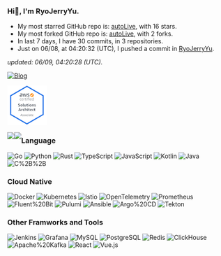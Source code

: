 
### Hi👋, I'm RyoJerryYu. 

- My most starred GitHub repo is: [autoLive](https://github.com/RyoJerryYu/autoLive), with 16 stars.
- My most forked GitHub repo is: [autoLive](https://github.com/RyoJerryYu/autoLive), with 2 forks.
- In last 7 days, I have 30 commits, in 3 repositories.
- Just on 06/08, at 04:20:32 (UTC), I pushed a commit in [RyoJerryYu](https://github.com/RyoJerryYu/RyoJerryYu).

*updated: 06/09, 04:20:28 (UTC).*

[![Blog](https://img.shields.io/badge/-->-Click%20Here%20To%20Visit%20My%20Blog-18244a?style=for-the-badge&labelColor=4bbed5)](https://blog.ryo-okami.xyz/)

[![AWS Certified Solutions Architect – Associate](assets/aws-certified-solutions-architect-associate.png)](https://www.credly.com/badges/b73ee111-8813-418a-b0e5-e8db234bbef9/public_url)


<img align="left" src="https://github-readme-stats.vercel.app/api/top-langs/?username=RyoJerryYu&layout=compact&show_icons=truee&title_color=e5e545&text_color=f5f8e6&icon_color=4bbed5&bg_color=18244a&card_width=445&langs_count=10&exclude_repo=RyoJerryYu.GitHub.io&hide=HTML,CSS"/>
  
  
<img align="left" src="https://github-readme-stats.vercel.app/api?username=RyoJerryYu&show_icons=true&title_color=e5e545&text_color=f5f8e6&icon_color=4bbed5&bg_color=18244a"/>

### Language

![Go](https://img.shields.io/badge/-Go-18244a?style=flat-square&logo=go&logoColor=4bbed5)
![Python](https://img.shields.io/badge/-Python-18244a?style=flat-square&logo=python&logoColor=4bbed5)
![Rust](https://img.shields.io/badge/-Rust-18244a?style=flat-square&logo=rust&logoColor=4bbed5)
![TypeScript](https://img.shields.io/badge/-TypeScript-18244a?style=flat-square&logo=TypeScript&logoColor=4bbed5)
![JavaScript](https://img.shields.io/badge/-JavaScript-18244a?style=flat-square&logo=JavaScript&logoColor=4bbed5)
![Kotlin](https://img.shields.io/badge/-Kotlin-18244a?style=flat-square&logo=Kotlin&logoColor=4bbed5)
![Java](https://img.shields.io/badge/-Java-18244a?style=flat-square&logo=Java&logoColor=4bbed5)
![C%2B%2B](https://img.shields.io/badge/-C%2B%2B-18244a?style=flat-square&logo=cplusplus&logoColor=4bbed5)


### Cloud Native

![Docker](https://img.shields.io/badge/-Docker-18244a?style=flat-square&logo=Docker&logoColor=4bbed5)
![Kubernetes](https://img.shields.io/badge/-Kubernetes-18244a?style=flat-square&logo=Kubernetes&logoColor=4bbed5)
![Istio](https://img.shields.io/badge/-Istio-18244a?style=flat-square&logo=istio&logoColor=4bbed5)
![OpenTelemetry](https://img.shields.io/badge/-OpenTelemetry-18244a?style=flat-square&logo=OpenTelemetry&logoColor=4bbed5)
![Prometheus](https://img.shields.io/badge/-Prometheus-18244a?style=flat-square&logo=Prometheus&logoColor=4bbed5)
![Fluent%20Bit](https://img.shields.io/badge/-Fluent%20Bit-18244a?style=flat-square&logo=fluentbit&logoColor=4bbed5)
![Pulumi](https://img.shields.io/badge/-Pulumi-18244a?style=flat-square&logo=Pulumi&logoColor=4bbed5)
![Ansible](https://img.shields.io/badge/-Ansible-18244a?style=flat-square&logo=Ansible&logoColor=4bbed5)
![Argo%20CD](https://img.shields.io/badge/-Argo%20CD-18244a?style=flat-square&logo=argo&logoColor=4bbed5)
![Tekton](https://img.shields.io/badge/-Tekton-18244a?style=flat-square&logo=tekton&logoColor=4bbed5)


### Other Framworks and Tools

![Jenkins](https://img.shields.io/badge/-Jenkins-18244a?style=flat-square&logo=Jenkins&logoColor=4bbed5)
![Grafana](https://img.shields.io/badge/-Grafana-18244a?style=flat-square&logo=grafana&logoColor=4bbed5)
![MySQL](https://img.shields.io/badge/-MySQL-18244a?style=flat-square&logo=MySQL&logoColor=4bbed5)
![PostgreSQL](https://img.shields.io/badge/-PostgreSQL-18244a?style=flat-square&logo=postgresql&logoColor=4bbed5)
![Redis](https://img.shields.io/badge/-Redis-18244a?style=flat-square&logo=Redis&logoColor=4bbed5)
![ClickHouse](https://img.shields.io/badge/-ClickHouse-18244a?style=flat-square&logo=clickhouse&logoColor=4bbed5)
![Apache%20Kafka](https://img.shields.io/badge/-Apache%20Kafka-18244a?style=flat-square&logo=apachekafka&logoColor=4bbed5)
![React](https://img.shields.io/badge/-React-18244a?style=flat-square&logo=React&logoColor=4bbed5)
![Vue.js](https://img.shields.io/badge/-Vue.js-18244a?style=flat-square&logo=vue.js&logoColor=4bbed5)

  
<!--
**RyoJerryYu/RyoJerryYu** is a ✨ _special_ ✨ repository because its `README.md` (this file) appears on your GitHub profile.

Here are some ideas to get you started:

- 🔭 I’m currently working on ...
- 🌱 I’m currently learning ...
- 👯 I’m looking to collaborate on ...
- 🤔 I’m looking for help with ...
- 💬 Ask me about ...
- 📫 How to reach me: ...
- 😄 Pronouns: ...
- ⚡ Fun fact: ...
-->